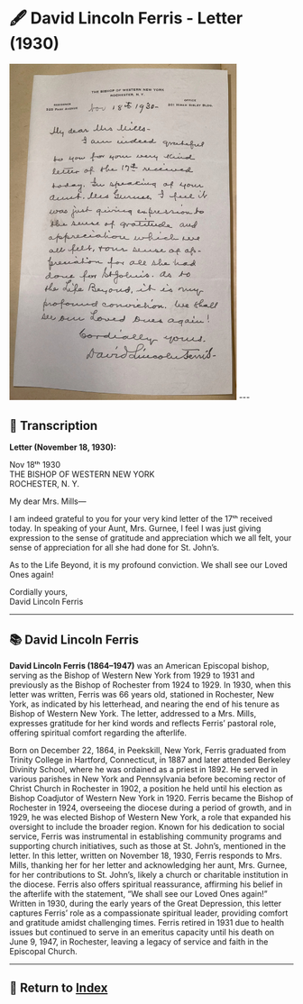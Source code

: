 # 🖋️ David Lincoln Ferris - Letter (1930)

<img src="assets/Ferris_Letter.jpg" alt="Ferris Letter" style="max-width: 80%; height: auto;"/>
---

## 📜 Transcription

**Letter (November 18, 1930):**  

Nov 18ᵗʰ 1930  
THE BISHOP OF WESTERN NEW YORK  
ROCHESTER, N. Y.  

My dear Mrs. Mills—  

I am indeed grateful to you for your very kind letter of the 17ᵗʰ received today. In speaking of your Aunt, Mrs. Gurnee, I feel I was just giving expression to the sense of gratitude and appreciation which we all felt, your sense of appreciation for all she had done for St. John’s.  

As to the Life Beyond, it is my profound conviction. We shall see our Loved Ones again!  

Cordially yours,  
David Lincoln Ferris  

---

## 📚 David Lincoln Ferris

**David Lincoln Ferris (1864–1947)** was an American Episcopal bishop, serving as the Bishop of Western New York from 1929 to 1931 and previously as the Bishop of Rochester from 1924 to 1929. In 1930, when this letter was written, Ferris was 66 years old, stationed in Rochester, New York, as indicated by his letterhead, and nearing the end of his tenure as Bishop of Western New York. The letter, addressed to a Mrs. Mills, expresses gratitude for her kind words and reflects Ferris’ pastoral role, offering spiritual comfort regarding the afterlife.

Born on December 22, 1864, in Peekskill, New York, Ferris graduated from Trinity College in Hartford, Connecticut, in 1887 and later attended Berkeley Divinity School, where he was ordained as a priest in 1892. He served in various parishes in New York and Pennsylvania before becoming rector of Christ Church in Rochester in 1902, a position he held until his election as Bishop Coadjutor of Western New York in 1920. Ferris became the Bishop of Rochester in 1924, overseeing the diocese during a period of growth, and in 1929, he was elected Bishop of Western New York, a role that expanded his oversight to include the broader region. Known for his dedication to social service, Ferris was instrumental in establishing community programs and supporting church initiatives, such as those at St. John’s, mentioned in the letter. In this letter, written on November 18, 1930, Ferris responds to Mrs. Mills, thanking her for her letter and acknowledging her aunt, Mrs. Gurnee, for her contributions to St. John’s, likely a church or charitable institution in the diocese. Ferris also offers spiritual reassurance, affirming his belief in the afterlife with the statement, “We shall see our Loved Ones again!” Written in 1930, during the early years of the Great Depression, this letter captures Ferris’ role as a compassionate spiritual leader, providing comfort and gratitude amidst challenging times. Ferris retired in 1931 due to health issues but continued to serve in an emeritus capacity until his death on June 9, 1947, in Rochester, leaving a legacy of service and faith in the Episcopal Church.

---

## 🔗 Return to [Index](index.md)